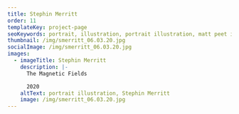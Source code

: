 ```yaml
---
title: Stephin Merritt
order: 11
templateKey: project-page
seoKeywords: portrait, illustration, portrait illustration, matt peet illustration
thumbnail: /img/smerritt_06.03.20.jpg
socialImage: /img/smerritt_06.03.20.jpg
images:
  - imageTitle: Stephin Merritt
    description: |-
      The Magnetic Fields

      2020
    altText: portrait illustration, Stephin Merritt
    image: /img/smerritt_06.03.20.jpg
---
```

